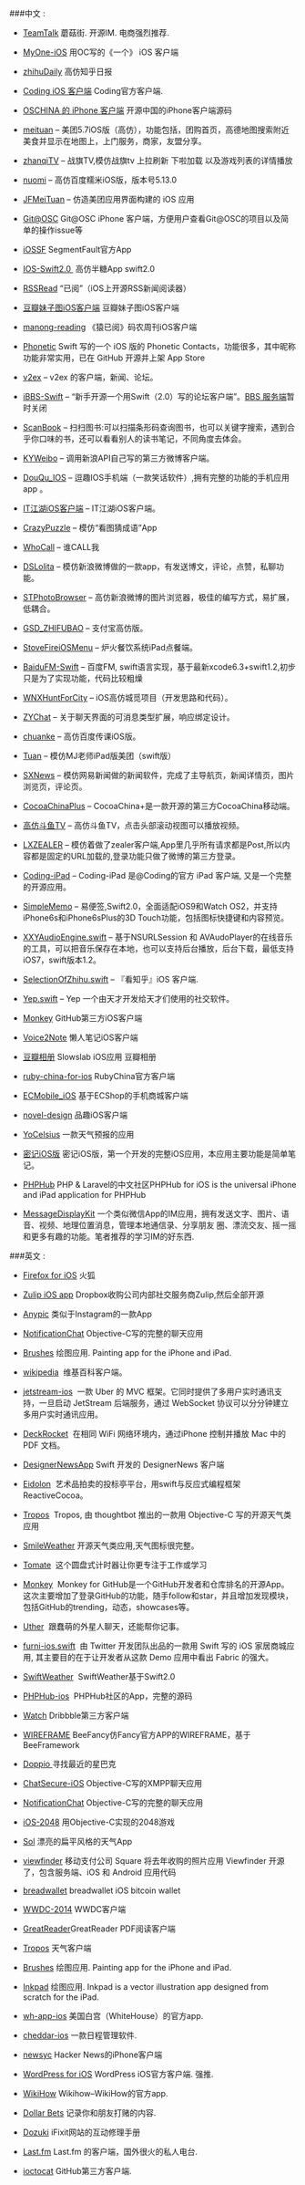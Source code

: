 ###中文 :

* [TeamTalk](https://github.com/mogujie/TeamTalk) 蘑菇街. 开源IM. 电商强烈推荐.

* [MyOne-iOS](https://github.com/meilbn/MyOne-iOS) 用OC写的《一个》 iOS 客户端

* [zhihuDaily](https://github.com/beyanger/zhihuDaily) 高仿知乎日报

* [Coding iOS 客户端](https://github.com/Coding/Coding-iOS) Coding官方客户端. 

* [OSCHINA 的 iPhone 客户端](https://github.com/Coding/Coding-iOS) 开源中国的iPhone客户端源码

* [meituan](https://github.com/lookingstars/meituan) – 美团5.7iOS版（高仿），功能包括，团购首页，高德地图搜索附近美食并显示在地图上，上门服务，商家，友盟分享。

* [zhanqiTV](https://github.com/yuyangdexue/zhanqiTV) – 战旗TV,模仿战旗tv
上拉刷新 下啦加载 以及游戏列表的详情播放

* [nuomi](https://github.com/lookingstars/meituan) – 高仿百度糯米iOS版，版本号5.13.0

* [JFMeiTuan](https://github.com/tubie/JFMeiTuan) – 仿造美团应用界面构建的 iOS 应用

* [Git@OSC](https://git.oschina.net/oschina/git-osc-iphone) Git@OSC iPhone 客户端，方便用户查看Git@OSC的项目以及简单的操作issue等

* [iOSSF](https://github.com/gaosboy/iOSSF) SegmentFault官方App

* [IOS-Swift2.0 ](https://github.com/jiachenmu/Swift-BanTang) 高仿半糖App swift2.0

* [RSSRead](https://github.com/ming1016/RSSRead) “已阅”（iOS上开源RSS新闻阅读器）

* [豆瓣妹子图iOS客户端](https://github.com/Sunnyyoung/Meizi) 豆瓣妹子图iOS客户端

* [manong-reading](https://github.com/icepy/manong-reading) 《猿已阅》码农周刊iOS客户端

* [Phonetic](https://github.com/iAugux/Phonetic) Swift 写的一个 iOS 版的 Phonetic Contacts，功能很多，其中昵称功能非常实用，已在 GitHub 开源并上架 App Store

* [v2ex](https://github.com/singro/v2ex) – v2ex 的客户端，新闻、论坛。

* [iBBS-Swift](https://github.com/iAugux/iBBS-Swift) – “新手开源一个用Swift（2.0）写的论坛客户端”。[BBS 服务端](http://obbs.sinaapp.com/)暂时关闭

* [ScanBook](https://github.com/JayFang1993/ScanBook) – 扫扫图书:可以扫描条形码查询图书，也可以关键字搜索，遇到合乎你口味的书，还可以看看别人的读书笔记，不同角度去体会。

* [KYWeibo](https://github.com/KittenYang/KYWeibo) – 调用新浪API自己写的第三方微博客户端。

* [DouQu_IOS](https://github.com/li6185377/DouQu_IOS) – 逗趣IOS手机端（一款笑话软件）,拥有完整的功能的手机应用app 。

* [IT江湖iOS客户端](https://github.com/itjhDev/itjh) – IT江湖iOS客户端。

* [CrazyPuzzle](https://github.com/nonstriater/CrazyPuzzle) – 模仿“看图猜成语”App

* [WhoCall](https://github.com/Tim9Liu9/WhoCall) – 谁CALL我

* [DSLolita](https://github.com/sam408130/DSLolita) – 模仿新浪微博做的一款app，有发送博文，评论，点赞，私聊功能。

* [STPhotoBrowser](https://github.com/STShenZhaoliang/STPhotoBrowser) – 高仿新浪微博的图片浏览器，极佳的编写方式，易扩展，低耦合。

* [GSD_ZHIFUBAO](https://github.com/gsdios/GSD_ZHIFUBAO) – 支付宝高仿版。

* [StoveFireiOSMenu](https://github.com/joeshang/StoveFireiOSMenu) – 炉火餐饮系统iPad点餐端。

* [BaiduFM-Swift](https://github.com/belm/BaiduFM-Swift) – 百度FM, swift语言实现，基于最新xcode6.3+swift1.2,初步只是为了实现功能，代码比较粗燥

* [WNXHuntForCity](https://github.com/ZhongTaoTian/WNXHuntForCity) – iOS高仿城觅项目（开发思路和代码）。

* [ZYChat](https://github.com/zyprosoft/ZYChat) – 关于聊天界面的可消息类型扩展，响应绑定设计。

* [chuanke](https://github.com/lookingstars/chuanke) – 高仿百度传课iOS版。

* [Tuan](https://github.com/aiqiuqiu/Tuan) – 模仿MJ老师iPad版美团（swift版）

* [SXNews](https://github.com/dsxNiubility/SXNews) – 模仿网易新闻做的新闻软件，完成了主导航页，新闻详情页，图片浏览页，评论页。

* [CocoaChinaPlus](https://github.com/zixun/CocoaChinaPlus) – CocoaChina+是一款开源的第三方CocoaChina移动端。

* [高仿斗鱼TV](http://code.cocoachina.com/view/128246) – 高仿斗鱼TV，点击头部滚动视图可以播放视频。

* [LXZEALER](https://github.com/LonelyTown/LXZEALER) – 模仿着做了zealer客户端,App里几乎所有请求都是Post,所以内容都是固定的URL加载的,登录功能只做了微博的第三方登录。

* [Coding-iPad](https://github.com/Coding/Coding-iPad) – Coding-iPad 是@Coding的官方 iPad 客户端, 又是一个完整的开源应用。

* [SimpleMemo](https://github.com/likumb/SimpleMemo) – 易便签,Swift2.0，全面适配iOS9和Watch OS2，并支持iPhone6s和iPhone6sPlus的3D Touch功能，包括图标快捷键和内容预览。

* [XXYAudioEngine.swift](https://github.com/xxycode/XXYAudioEngine) – 基于NSURLSession 和 AVAudoPlayer的在线音乐的工具，可以把音乐保存在本地，也可以支持后台播放，后台下载，最低支持iOS7，swift版本1.2。

* [SelectionOfZhihu.swift](https://github.com/sheepy1/SelectionOfZhihu) – 『看知乎』iOS 客户端.

* [Yep.swift](https://github.com/CatchChat/Yep) – Yep 一个由天才开发给天才们使用的社交软件。

* [Monkey](https://github.com/coderyi/Monkey) GitHub第三方iOS客户端

* [Voice2Note](https://github.com/liaojinxing/Voice2Note) 懒人笔记iOS客户端

* [豆瓣相册](https://github.com/TonnyTao/DoubanAlbum) Slowslab iOS应用 豆瓣相册 

* [ruby-china-for-ios](https://github.com/ruby-china/ruby-china-for-ios) RubyChina官方客户端

* [ECMobile_iOS](https://github.com/GeekZooStudio/ECMobile_iOS) 基于ECShop的手机商城客户端

* [novel-design](https://github.com/ltebean/novel-design) 品趣iOS客户端

* [YoCelsius](https://github.com/YouXianMing/YoCelsius) 一款天气预报的应用

* [ 密记iOS版](https://github.com/iHTCboy/SecurityNote) 密记iOS版，第一个开发的完整iOS应用，本应用主要功能是简单笔记。

* [PHPHub](https://phphub.org/)[](https://github.com/aufree/phphub-ios) PHP & Laravel的中文社区PHPHub for iOS is the universal iPhone and iPad application for PHPHub

* [MessageDisplayKit](https://github.com/xhzengAIB/MessageDisplayKit)  一个类似微信App的IM应用，拥有发送文字、图片、语音、视频、地理位置消息，管理本地通信录、分享朋友 圈、漂流交友、摇一摇和更多有趣的功能。笔者推荐的学习IM的好东西.

###英文 :

* [Firefox for iOS](https://github.com/mozilla/firefox-ios) 火狐

* [Zulip iOS app](https://github.com/zulip/zulip-ios) Dropbox收购公司内部社交服务商Zulip,然后全部开源

* [Anypic](https://github.com/ParsePlatform/Anypic) 类似于Instagram的一款App

* [NotificationChat](https://github.com/relatedcode/EncryptedChat) Objective-C写的完整的聊天应用

* [Brushes](https://github.com/sprang/Brushes) 绘图应用. Painting app for the iPhone and iPad.

* [wikipedia](https://github.com/wikimedia/apps-ios-wikipedia)  维基百科客户端。

* [jetstream-ios](https://github.com/uber/jetstream-ios)  一款 Uber 的 MVC 框架。它同时提供了多用户实时通讯支持，一旦启动 JetStream 后端服务，通过 WebSocket 协议可以分分钟建立多用户实时通讯应用。

* [DeckRocket](https://github.com/jpsim/DeckRocket)  在相同 WiFi 网络环境内，通过iPhone 控制并播放 Mac 中的 PDF 文档。

* [DesignerNewsApp](https://github.com/MengTo/DesignerNewsApp) Swift 开发的 DesignerNews 客户端

* [Eidolon](https://github.com/artsy/eidolon)  艺术品拍卖的投标亭平台，用swift与反应式编程框架 ReactiveCocoa。

* [Tropos](https://github.com/thoughtbot/Tropos)  Tropos, 由 thoughtbot 推出的一款用 Objective-C 写的开源天气类应用

* [SmileWeather](https://github.com/liu044100/SmileWeather) 开源天气类应用,天气图标很完整。

* [Tomate](https://github.com/dasdom/Tomate)  这个圆盘式计时器让你更专注于工作或学习

* [Monkey](https://github.com/coderyi/Monkey)  Monkey for GitHub是一个GitHub开发者和仓库排名的开源App。这次主要增加了登录GitHub的功能，随手follow和star，并且增加发现模块，包括GitHub的trending，动态，showcases等。

* [Uther](https://github.com/callmewhy/Uther)  跟蠢萌的外星人聊天，还能帮你记事。

* [furni-ios.swift](https://github.com/twitterdev/furni-ios)  由 Twitter 开发团队出品的一款用 Swift 写的 iOS 家居商城应用, 其主要目的在于让开发者从这款 Demo 应用中看出 Fabric 的强大。

* [SwiftWeather](https://github.com/JakeLin/SwiftWeather)  SwiftWeather基于Swift2.0

* [PHPHub-ios](https://github.com/Aufree/phphub-ios)  PHPHub社区的App，完整的源码

* [Watch](https://github.com/tuesda/Watch) Dribbble第三方客户端

* [WIREFRAME](https://github.com/BeeFramework/BeeFancy) BeeFancy仿Fancy官方APP的WIREFRAME，基于BeeFramework

* [Doppio ](https://github.com/chroman/Doppio)寻找最近的星巴克 

* [ChatSecure-iOS](https://github.com/ChatSecure/ChatSecure-iOS) Objective-C写的XMPP聊天应用

* [NotificationChat](https://github.com/relatedcode/EncryptedChat) Objective-C写的完整的聊天应用

* [ iOS-2048](https://github.com/austinzheng/iOS-2048) 用Objective-C实现的2048游戏

* [Sol](https://github.com/comyarzaheri/Sol) 漂亮的扁平风格的天气App

* [viewfinder](https://github.com/viewfinderco/viewfinder) 移动支付公司 Square 将去年收购的照片应用 Viewfinder 开源了，包含服务端、iOS 和 Android 应用代码

* [breadwallet](https://github.com/voisine/breadwallet) breadwallet iOS bitcoin wallet

* [WWDC-2014](https://github.com/indragiek/WWDC-2014) WWDC客户端

* [GreatReader](https://github.com/semweb/GreatReader)GreatReader PDF阅读客户端

* [Tropos](https://github.com/thoughtbot/Tropos) 天气客户端

* [ Brushes](https://github.com/sprang/Brushes) 绘图应用. Painting app for the iPhone and iPad.

* [ Inkpad](https://github.com/sprang/Inkpad) 绘图应用. Inkpad is a vector illustration app designed from scratch for the iPad.

* [wh-app-ios](https://github.com/WhiteHouse/wh-app-ios) 美国白宫（WhiteHouse）的官方app.

* [ cheddar-ios](https://github.com/nothingmagical/cheddar-ios) 一款日程管理软件.

* [newsyc](https://github.com/Xuzz/newsyc) Hacker News的iPhone客户端

* [WordPress for iOS](https://github.com/wordpress-mobile/WordPress-iOS) WordPress iOS官方客户端. 强推.

* [WikiHow](https://github.com/tderouin/wikiHow-iPhone-Application) Wikihow–WikiHow的官方app.

* [Dollar Bets](https://github.com/Rich86man/Dollar-Bets) 记录你和朋友打赌的内容.

* [ Dozuki](https://github.com/iFixit/iFixit-iOS) iFixit网站的互动修理手册

* [Last.fm](https://github.com/lastfm/lastfm-iphone) Last.fm 的客户端，国外很火的私人电台.

* [ioctocat](https://github.com/dennisreimann/ioctocat) GitHub第三方客户端.
